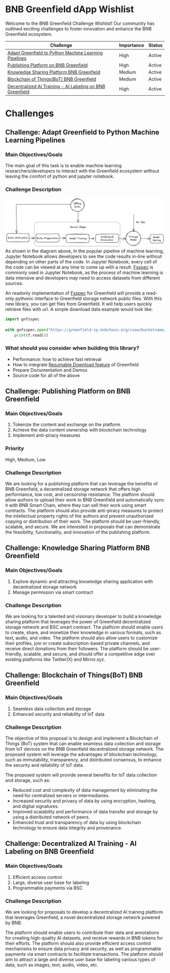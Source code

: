 # BNB Greenfield dApp Wishlist

Welcome to the BNB Greenfield Challenge Wishlist! Our community has outlined exciting challenges to foster innovation and enhance the BNB Greenfield ecosystem. 

| Challenge                                                    | Importance | Status |
| ------------------------------------------------------------ | ---------- | ------ |
| [Adapt Greenfield to Python Machine Learning Pipelines ](##challenge-adapt-greenfield-to-python-machine-learning-pipelines) | High       | Active |
| [Publishing Platform on BNB Greenfield ](#challenge-publishing-platform-on-bnb-greenfield) | High       | Active |
| [Knowledge Sharing Platform BNB Greenfield ](#challenge-knowledge-sharing-platform-bnb-greenfield) | Medium     | Active |
| [Blockchain of Things(BoT) BNB Greenfield](#challenge-blockchain-of-thingsbot-bnb-greenfield) | Medium     | Active |
| [Decentralized AI Training - AI Labeling on BNB Greenfield](#challenge-decentralized-ai-training---ai-labeling-on-bnb-greenfield) | High       | Active |

# Challenges


## Challenge: Adapt Greenfield to Python Machine Learning Pipelines

### Main Objectives/Goals

The main goal of this task is to enable machine learning researchers/developers to interact with the Greenfield ecosystem without leaving the comfort of python and jupyter notebook.

### Challenge Description

![](./process.png)
As shown in the diagram above, In the popular pipeline of machine learning, Jupyter Notebook allows developers to see the code results in-line without depending on other parts of the code. In Jupyter Notebook, every cell of the code can be viewed at any time to come up with a result. [Fsspec](https://filesystem-spec.readthedocs.io/en/latest/) is commonly used in Jupyter Notebook, as the process of machine learning is data intensive and developers may need to access datasets from different sources.

An readonly implementation of [Fsspec](https://filesystem-spec.readthedocs.io/en/latest/) for Greenfield will provide a read-only pythonic interface to Greenfield storage network public files. With this new library, you can get files from Greenfield. It will help users quickly retrieve files with url.
A simple download data example would look like:

```python
import gnfsspec

with gnfsspec.open("https://greenfield-sp.bnbchain.org/view/bucketname/filename", "r") as f:
    print(f.read())
```


### What should you consider when building this library?
* Performance: how to achieve fast retrieval
* How to integrate [Resumable Download feature](https://docs.bnbchain.org/greenfield-docs/docs/tutorials/dapp/resumable-upload/overview ) of Greenfield
* Prepare Documentation and Demos
* Source code for all of the above




## Challenge: Publishing Platform on BNB Greenfield

### Main Objectives/Goals
1. Tokenize the content and exchange on the platform
1. Achieve the data content ownership with blockchain technology
1. Implement anti-piracy measures

### Priority 

High, Medium, Low

### Challenge Description
We are looking for a publishing platform that can leverage the benefits of BNB Greenfield, a decentralized storage network that offers high performance, low cost, and censorship resistance. The platform should allow authors to upload their work to BNB Greenfield and automatically sync it with BNB Smart Chain, where they can sell their work using smart contracts. The platform should also provide anti-piracy measures to protect the intellectual property rights of the authors and prevent unauthorized copying or distribution of their work. The platform should be user-friendly, scalable, and secure. We are interested in proposals that can demonstrate the feasibility, functionality, and innovation of the publishing platform. 



## Challenge: Knowledge Sharing Platform BNB Greenfield

### Main Objectives/Goals

1. Explore dynamic and attracting knowledge sharing application with decentralized storage network
2. Manage permission via smart contract

### Challenge Description

We are looking for a talented and visionary developer to build a knowledge sharing platform that leverages the power of Greenfield decentralized storage network and BSC smart contract. The platform should enable users to create, share, and monetize their knowledge in various formats, such as text, audio, and video. The platform should also allow users to customize their profiles, join or create subscription-based private channels, and receive direct donations from their followers. The platform should be user-friendly, scalable, and secure, and should offer a competitive edge over existing platforms like Twitter(X) and Mirror.xyz.



## Challenge: Blockchain of Things(BoT) BNB Greenfield

### Main Objectives/Goals

1. Seamless data collection and storage 
2. Enhanced security and reliability of IoT data

### Challenge Description

The objective of this proposal is to design and implement a Blockchain of Things (BoT) system that can enable seamless data collection and storage from IoT devices on the BNB Greenfield decentralized storage network. The proposed system will leverage the advantages of blockchain technology, such as immutability, transparency, and distributed consensus, to enhance the security and reliability of IoT data. 

The proposed system will provide several benefits for IoT data collection and storage, such as:

- Reduced cost and complexity of data management by eliminating the need for centralized servers or intermediaries.
- Increased security and privacy of data by using encryption, hashing, and digital signatures.
- Improved scalability and performance of data transfer and storage by using a distributed network of peers.
- Enhanced trust and transparency of data by using blockchain technology to ensure data integrity and provenance.



## Challenge: Decentralized AI Training - AI Labeling on BNB Greenfield

### Main Objectives/Goals

1. Efficient access control
2. Large, diverse user base for labeling
3. Programmable payments via BSC

### Challenge Description

We are looking for proposals to develop a decentralized AI training platform that leverages Greenfield, a novel decentralized storage network powered by BNB. 

The platform should enable users to contribute their data and annotations for creating high-quality AI datasets, and receive rewards in BNB tokens for their efforts. The platform should also provide efficient access control mechanisms to ensure data privacy and security, as well as programmable payments via smart contracts to facilitate transactions. The platform should aim to attract a large and diverse user base for labeling various types of data, such as images, text, audio, video, etc.



